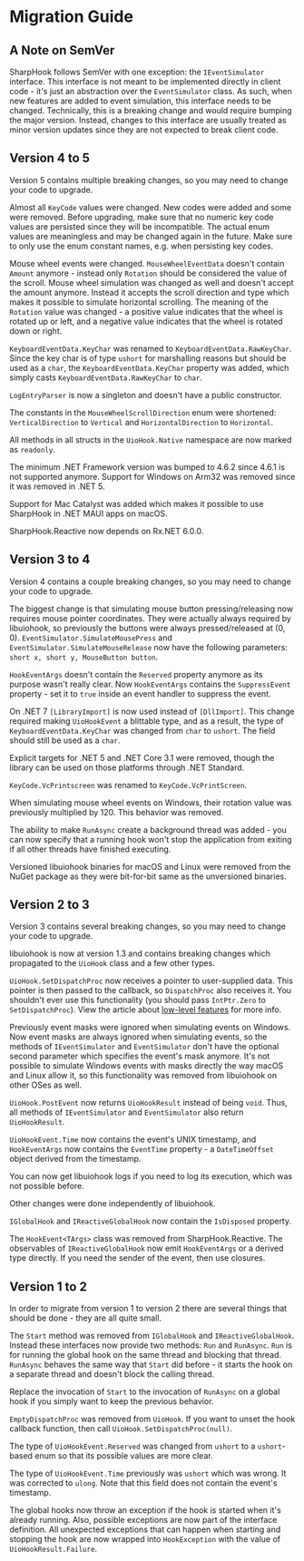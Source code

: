 # Migration Guide

## A Note on SemVer

SharpHook follows SemVer with one exception: the `IEventSimulator` interface. This interface is not meant to be
implemented directly in client code - it's just an abstraction over the `EventSimulator` class. As such, when new
features are added to event simulation, this interface needs to be changed. Technically, this is a breaking change and
would require bumping the major version. Instead, changes to this interface are usually treated as minor version
updates since they are not expected to break client code.

## Version 4 to 5

Version 5 contains multiple breaking changes, so you may need to change your code to upgrade.

Almost all `KeyCode` values were changed. New codes were added and some were removed. Before upgrading, make sure that
no numeric key code values are persisted since they will be incompatible. The actual enum values are meaningless and
may be changed again in the future. Make sure to only use the enum constant names, e.g. when persisting key codes.

Mouse wheel events were changed. `MouseWheelEventData` doesn't contain `Amount` anymore - instead only `Rotation` should
be considered the value of the scroll. Mouse wheel simulation was changed as well and doesn't accept the amount anymore.
Instead it accepts the scroll direction and type which makes it possible to simulate horizontal scrolling. The
meaning of the `Rotation` value was changed - a positive value indicates that the wheel is rotated up or left, and
a negative value indicates that the wheel is rotated down or right.

`KeyboardEventData.KeyChar` was renamed to `KeyboardEventData.RawKeyChar`. Since the key char is of type `ushort` for
marshalling reasons but should be used as a `char`, the `KeyboardEventData.KeyChar` property was added, which simply
casts `KeyboardEventData.RawKeyChar` to `char`.

`LogEntryParser` is now a singleton and doesn't have a public constructor.

The constants in the `MouseWheelScrollDirection` enum were shortened: `VerticalDirection` to `Vertical` and
`HorizontalDirection` to `Horizontal`.

All methods in all structs in the `UioHook.Native` namespace are now marked as `readonly`.

The minimum .NET Framework version was bumped to 4.6.2 since 4.6.1 is not supported anymore. Support for Windows on
Arm32 was removed since it was removed in .NET 5.

Support for Mac Catalyst was added which makes it possible to use SharpHook in .NET MAUI apps on macOS.

SharpHook.Reactive now depends on Rx.NET 6.0.0.

## Version 3 to 4

Version 4 contains a couple breaking changes, so you may need to change your code to upgrade.

The biggest change is that simulating mouse button pressing/releasing now requires mouse pointer coordinates. They were
actually always required by libuiohook, so previously the buttons were always pressed/released at (0, 0).
`EventSimulator.SimulateMousePress` and `EventSimulator.SimulateMouseRelease` now have the following parameters:
`short x, short y, MouseButton button`.

`HookEventArgs` doesn't contain the `Reserved` property anymore as its purpose wasn't really clear. Now `HookEventArgs`
contains the `SuppressEvent` property - set it to `true` inside an event handler to suppress the event.

On .NET 7 `[LibraryImport]` is now used instead of `[DllImport]`. This change required making `UioHookEvent` a blittable
type, and as a result, the type of `KeyboardEventData.KeyChar` was changed from `char` to `ushort`. The field should
still be used as a `char`.

Explicit targets for .NET 5 and .NET Core 3.1 were removed, though the library can be used on those platforms through
.NET Standard.

`KeyCode.VcPrintscreen` was renamed to `KeyCode.VcPrintScreen`.

When simulating mouse wheel events on Windows, their rotation value was previously multiplied by 120. This behavior was
removed.

The ability to make `RunAsync` create a background thread was added - you can now specify that a running hook won't stop
the application from exiting if all other threads have finished executing.

Versioned libuiohook binaries for macOS and Linux were removed from the NuGet package as they were bit-for-bit same as
the unversioned binaries.

## Version 2 to 3

Version 3 contains several breaking changes, so you may need to change your code to upgrade.

libuiohook is now at version 1.3 and contains breaking changes which propagated to the `UioHook` class and a few other
types.

`UioHook.SetDispatchProc` now receives a pointer to user-supplied data. This pointer is then passed to the callback, so
`DispatchProc` also receives it. You shouldn't ever use this functionality (you should pass `IntPtr.Zero` to
`SetDispatchProc`). View the article about [low-level features](native.md) for more info.

Previously event masks were ignored when simulating events on Windows. Now event masks are always ignored when
simulating events, so the methods of `IEventSimulator` and `EventSimulator` don't have the optional second parameter
which specifies the event's mask anymore. It's not possible to simulate Windows events with masks directly the way macOS
and Linux allow it, so this functionality was removed from libuiohook on other OSes as well.

`UioHook.PostEvent` now returns `UioHookResult` instead of being `void`. Thus, all methods of `IEventSimulator` and
`EventSimulator` also return `UioHookResult`.

`UioHookEvent.Time` now contains the event's UNIX timestamp, and `HookEventArgs` now contains the `EventTime`
property - a `DateTimeOffset` object derived from the timestamp.

You can now get libuiohook logs if you need to log its execution, which was not possible before.

Other changes were done independently of libuiohook.

`IGlobalHook` and `IReactiveGlobalHook` now contain the `IsDisposed` property.

The `HookEvent<TArgs>` class was removed from SharpHook.Reactive. The observables of `IReactiveGlobalHook` now emit
`HookEventArgs` or a derived type directly. If you need the sender of the event, then use closures.

## Version 1 to 2

In order to migrate from version 1 to version 2 there are several things that should be done - they are all quite small.

The `Start` method was removed from `IGlobalHook` and `IReactiveGlobalHook`. Instead these interfaces now provide two
methods: `Run` and `RunAsync`. `Run` is for running the global hook on the same thread and blocking that thread.
`RunAsync` behaves the same way that `Start` did before - it starts the hook on a separate thread and doesn't block
the calling thread.

Replace the invocation of `Start` to the invocation of `RunAsync` on a global hook if you simply want to keep the
previous behavior.

`EmptyDispatchProc` was removed from `UioHook`. If you want to unset the hook callback function, then call
`UioHook.SetDispatchProc(null)`.

The type of `UioHookEvent.Reserved` was changed from `ushort` to a `ushort`-based enum so that its possible values are
more clear.

The type of `UioHookEvent.Time` previously was `ushort` which was wrong. It was corrected to `ulong`. Note that this
field does not contain the event's timestamp.

The global hooks now throw an exception if the hook is started when it's already running. Also, possible exceptions are
now part of the interface definition. All unexpected exceptions that can happen when starting and stopping the hook are
now wrapped into `HookException` with the value of `UioHookResult.Failure`.
